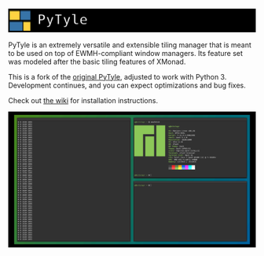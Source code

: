 ![](banner.png)

PyTyle is an extremely versatile and extensible tiling manager that is meant
to be used on top of EWMH-compliant window managers. Its feature set was modeled after
the basic tiling features of XMonad.

This is a fork of the [original PyTyle](http://github.com/BurntSushi/pytyle1),
adjusted to work with Python 3. Development continues, and you can expect optimizations and bug fixes.

Check out [the wiki](https://github.com/programical/pytyle1x/wiki) for installation instructions.

![](screenshot.png)
